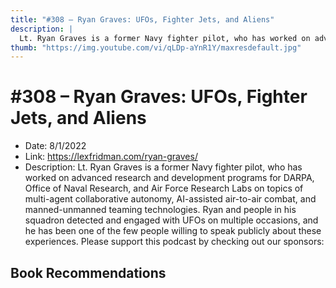 ```yaml
---
title: "#308 – Ryan Graves: UFOs, Fighter Jets, and Aliens"
description: |
  Lt. Ryan Graves is a former Navy fighter pilot, who has worked on advanced research and development programs for DARPA, Office of Naval Research, and Air Force Research Labs on topics of multi-agent collaborative autonomy, AI-assisted air-to-air combat, and manned-unmanned teaming technologies. Ryan and people in his squadron detected and engaged with UFOs on multiple occasions, and he has been one of the few people willing to speak publicly about these experiences. Please support this podcast by checking out our sponsors:"
thumb: "https://img.youtube.com/vi/qLDp-aYnR1Y/maxresdefault.jpg"
---
```


# #308 – Ryan Graves: UFOs, Fighter Jets, and Aliens

  - Date: 8/1/2022
  - Link: https://lexfridman.com/ryan-graves/
  - Description: Lt. Ryan Graves is a former Navy fighter pilot, who has worked on advanced research and development programs for DARPA, Office of Naval Research, and Air Force Research Labs on topics of multi-agent collaborative autonomy, AI-assisted air-to-air combat, and manned-unmanned teaming technologies. Ryan and people in his squadron detected and engaged with UFOs on multiple occasions, and he has been one of the few people willing to speak publicly about these experiences. Please support this podcast by checking out our sponsors:

## Book Recommendations

